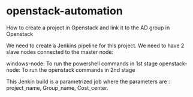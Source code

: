 # openstack-automation
How to create a project in Openstack and link it to the AD group in Openstack

We need to create a Jenkins pipeline for this project. We need to have 2 slave nodes connected to the master node: 

windows-node: To run the powershell commands in 1st stage
openstack-node: To run the openstack commands in 2nd stage

This Jenkin build is a parametrized job where the parameters are : project_name, Group_name, Cost_center.
